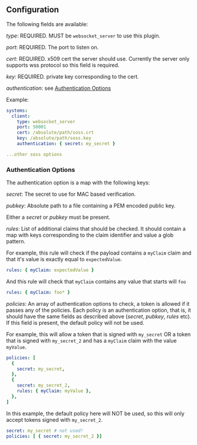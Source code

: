 ## Configuration

The following fields are available:

*type*: REQUIRED. MUST be `websocket_server` to use this plugin.

*port*: REQUIRED. The port to listen on.

*cert*: REQUIRED. x509 cert the server should use. Currently the server only supports wss protocol so this field is required.

*key*: REQUIRED. private key corresponding to the cert.

*authentication*: see [Authentication Options](#Authentication-Options)

Example:
```yaml
systems:
  client:
    type: websocket_server
    port: 50001
    cert: /absolute/path/soss.crt
    key: /absolute/path/soss.key
    authentication: { secret: my_secret }

...other soss options
```

### Authentication Options

The authentication option is a map with the following keys:

*secret*: The secret to use for MAC based verification.

*pubkey*: Absolute path to a file containing a PEM encoded public key.

Either a *secret* or *pubkey* must be present.

*rules*: List of additional claims that should be checked. It should contain a map with keys corresponding to the claim identifier and value a glob pattern.

For example, this rule will check if the payload contains a `myClaim` claim and that it's value is exactly equal to `expectedValue`.
```yaml
rules: { myClaim: expectedValue }
```
And this rule will check that `myClaim` contains any value that starts will `foo`
```yaml
rules: { myClaim: foo* }
```

*policies*: An array of authentication options to check, a token is allowed if it passes any of the policies. Each policy is an authentication option, that is, it should have the same fields as described above (*secret*, *pubkey*, *rules* etc). If this field is present, the default policy will not be used.

For example, this will allow a token that is signed with `my_secret` OR a token that is signed with `my_secret_2` and has a `myClaim` claim with the value `myValue`.
```yaml
policies: [
  {
    secret: my_secret,  
  },
  {
    secret: my_secret_2,
    rules: { myClaim: myValue },  
  },
]
```
In this example, the default policy here will NOT be used, so this will only accept tokens signed with `my_secret_2`.
```yaml
secret: my_secret # not used!
policies: [ { secret: my_secret_2 }]
```
